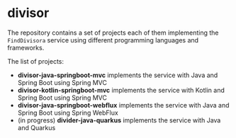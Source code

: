 # divisor
The repository contains a set of projects each of them implementing the `FindDivisora` service 
using different programming languages and frameworks.

The list of projects:
* **divisor-java-springboot-mvc** implements the service with Java and Spring Boot using Spring MVC
* **divisor-kotlin-springboot-mvc** implements the service with Kotlin and Spring Boot using Spring MVC
* **divisor-java-springboot-webflux** implements the service with Java and Spring Boot using Spring WebFlux
* (in progress) **divider-java-quarkus** implements the service with Java and Quarkus